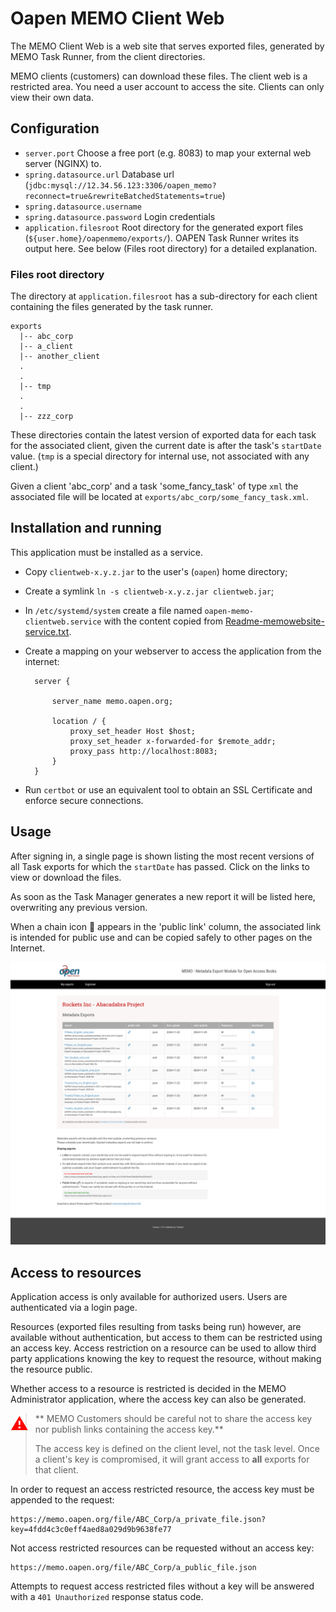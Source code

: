 # Oapen MEMO Client Web

The MEMO Client Web is a web site that serves exported files, generated by MEMO Task Runner, from the client directories.
    
MEMO clients (customers) can download these files. The client web is a restricted area. 
You need a user account to access the site. Clients can only view their own data.
    

## Configuration

* `server.port`
   Choose a free port (e.g. 8083) to map your external web server (NGINX) to.
* `spring.datasource.url`
   Database url (`jdbc:mysql://12.34.56.123:3306/oapen_memo?reconnect=true&rewriteBatchedStatements=true`)
* `spring.datasource.username`
* `spring.datasource.password`
   Login credentials 
* `application.filesroot`
   Root directory for the generated export files (`${user.home}/oapenmemo/exports/`). OAPEN Task Runner writes its output here.
   See below (Files root directory) for a detailed explanation. 


### Files root directory

The directory at `application.filesroot` has a sub-directory for each client containing the files generated by the task runner.

	exports
	  |-- abc_corp
	  |-- a_client
	  |-- another_client
	  .
	  .
	  |-- tmp
	  .
	  .
	  |-- zzz_corp
	  
These directories contain the latest version of exported data for each task for the associated client, 
given the current date is after the task's `startDate` value. (`tmp` is a special directory for internal use, not associated with any client.)

Given a client 'abc_corp' and a task 'some_fancy_task' of type `xml` the associated file will be located at `exports/abc_corp/some_fancy_task.xml`.


## Installation and running

This application must be installed as a service.

- Copy `clientweb-x.y.z.jar` to the user's (`oapen`) home directory;
- Create a symlink `ln -s clientweb-x.y.z.jar clientweb.jar`;
- In `/etc/systemd/system` create a file named `oapen-memo-clientweb.service` with the content
  copied from [Readme-memowebsite-service.txt](./Readme-memowebsite-service.txt).  
- Create a mapping on your webserver to access the application from the internet:
        
        server {
            
            server_name memo.oapen.org;
            
            location / {
                proxy_set_header Host $host;
                proxy_set_header x-forwarded-for $remote_addr;
                proxy_pass http://localhost:8083;
            }
        }
    
- Run `certbot` or use an equivalent tool to obtain an SSL Certificate and enforce secure connections.


## Usage        

After signing in, a single page is shown listing the most recent versions of all Task exports for which the `startDate` has passed. 
Click on the links to view or download the files.

As soon as the Task Manager generates a new report it will be listed here, overwriting any previous version.

When a chain icon 🔗 appears in the 'public link' column, the associated link is intended for public use and can be copied safely to other pages on the Internet.

![MEMO Client web](./src/main/resources/static/assets/images/MEMO-Clientweb-1.png)


## Access to resources

Application access is only available for authorized users. Users are authenticated via a login page. 

Resources (exported files resulting from tasks being run) however, are available without authentication, but access to them can be restricted using an access key. Access restriction on a resource can be used to allow third party applications knowing the key to request the resource, without making the resource public.

Whether access to a resource is restricted is decided in the MEMO Administrator application, where the access key can also be generated. 

<span style="font-size:2em;float:left;color:red">⚠</span>

> ** MEMO Customers should be careful not to share the access key nor publish links containing the access key.**   
> 
> The access key is defined on the client level, not the task level. Once a client's key is compromised, it will grant access to **all** exports for that client. 

In order to request an access restricted resource, the access key must be appended to the request:

    https://memo.oapen.org/file/ABC_Corp/a_private_file.json?key=4fdd4c3c0eff4aed8a029d9b9638fe77

Not access restricted resources can be requested without an access key:

	https://memo.oapen.org/file/ABC_Corp/a_public_file.json

Attempts to request access restricted files without a key will be answered with a `401 Unauthorized` response status code.



